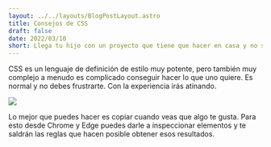 ```yaml
---
layout: ../../layouts/BlogPostLayout.astro
title: Consejos de CSS
draft: false
date: 2022/03/10
short: Llega tu hijo con un proyecto que tiene que hacer en casa y no sabes que hacer, aqui te damos algunos consejos .
---
```


CSS es un lenguaje de definición de estilo muy potente, pero también muy complejo
a menudo es complicado conseguir hacer lo que uno quiere. Es normal y no debes
frustrarte. Con la experiencia irás atinando.

![](https://media1.giphy.com/media/yYSSBtDgbbRzq/giphy.gif)

Lo mejor que puedes hacer es copiar cuando veas que algo te gusta. Para esto desde
Chrome y Edge puedes darle a inspeccionar elementos y te saldrán las reglas que hacen
posible obtener esos resultados.


